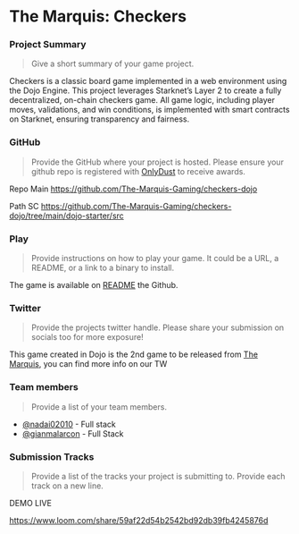 # The Marquis: Checkers

### Project Summary
> Give a short summary of your game project.

Checkers is a classic board game implemented in a web environment using the Dojo Engine. This project leverages Starknet’s Layer 2 to create a fully decentralized, on-chain checkers game. All game logic, including player moves, validations, and win conditions, is implemented with smart contracts on Starknet, ensuring transparency and fairness.

### GitHub
> Provide the GitHub where your project is hosted. Please ensure your github repo is registered with [OnlyDust](https://app.onlydust.com/p/create) to receive awards.

Repo Main
https://github.com/The-Marquis-Gaming/checkers-dojo

Path SC
https://github.com/The-Marquis-Gaming/checkers-dojo/tree/main/dojo-starter/src


### Play
> Provide instructions on how to play your game. It could be a URL, a README, or a link to a binary to install.

The game is available on [README](https://github.com/The-Marquis-Gaming/checkers-dojo?tab=readme-ov-file#terminal-1-start-katana) the Github. 

### Twitter
> Provide the projects twitter handle. Please share your submission on socials too for more exposure!

This game created in Dojo is the 2nd game to be released from [The Marquis](https://twitter.com/TheMarquisOnX), you can find more info on our TW

### Team members
> Provide a list of your team members.

- [@nadai02010](https://twitter.com/Nadai02010) - Full stack 
- [@gianmalarcon](https://twitter.com/gianmalarcon) - Full Stack 

### Submission Tracks
> Provide a list of the tracks your project is submitting to. Provide each track on a new line.

DEMO LIVE

https://www.loom.com/share/59af22d54b2542bd92db39fb4245876d